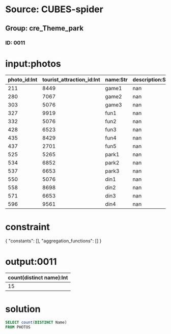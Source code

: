# Source: CUBES-spider
## Group: cre_Theme_park
### ID: 0011

# input:photos

| photo_id:Int | tourist_attraction_id:Int | name:Str | description:Str | filename:Str | other_details:Str |
|---|---|---|---|---|---|
| 211 | 8449 | game1 | nan | 702 | nan |
| 280 | 7067 | game2 | nan | 762 | nan |
| 303 | 5076 | game3 | nan | 392 | nan |
| 327 | 9919 | fun1 | nan | 820 | nan |
| 332 | 5076 | fun2 | nan | 60 | nan |
| 428 | 6523 | fun3 | nan | 148 | nan |
| 435 | 8429 | fun4 | nan | 453 | nan |
| 437 | 2701 | fun5 | nan | 128 | nan |
| 525 | 5265 | park1 | nan | 538 | nan |
| 534 | 6852 | park2 | nan | 325 | nan |
| 537 | 6653 | park3 | nan | 695 | nan |
| 550 | 5076 | din1 | nan | 259 | nan |
| 558 | 8698 | din2 | nan | 863 | nan |
| 571 | 6653 | din3 | nan | 864 | nan |
| 596 | 9561 | din4 | nan | 141 | nan |

# constraint

{
  "constants": [],
  "aggregation_functions": []
}

# output:0011

| count(distinct name):Int |
|---|
| 15 |

# solution

```sql
SELECT count(DISTINCT Name)
FROM PHOTOS
```
